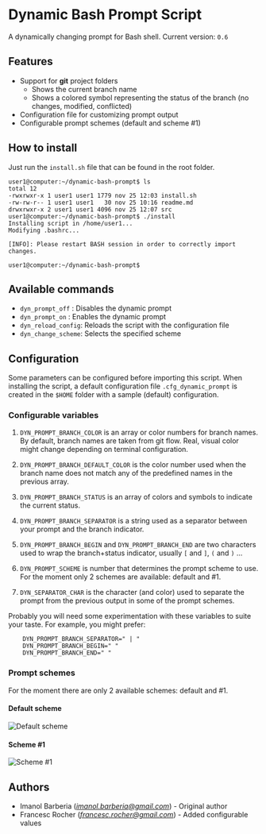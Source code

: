 # Dynamic Bash Prompt Script
A dynamically changing prompt for Bash shell.
Current version: `0.6`

## Features
* Support for **git** project folders
  * Shows the current branch name
  * Shows a colored symbol representing the status of the branch (no changes, modified, conflicted)
* Configuration file for customizing prompt output
* Configurable prompt schemes (default and scheme #1)

## How to install
Just run the `install.sh` file that can be found in the root folder.
```
user1@computer:~/dynamic-bash-prompt$ ls
total 12
-rwxrwxr-x 1 user1 user1 1779 nov 25 12:03 install.sh
-rw-rw-r-- 1 user1 user1   30 nov 25 10:16 readme.md
drwxrwxr-x 2 user1 user1 4096 nov 25 12:07 src
user1@computer:~/dynamic-bash-prompt$ ./install
Installing script in /home/user1...
Modifying .bashrc...

[INFO]: Please restart BASH session in order to correctly import changes.

user1@computer:~/dynamic-bash-prompt$
```

## Available commands
  * `dyn_prompt_off`   : Disables the dynamic prompt
  * `dyn_prompt_on`    : Enables the dynamic prompt
  * `dyn_reload_config`: Reloads the script with the configuration file
  * `dyn_change_scheme`: Selects the specified scheme

## Configuration
Some parameters can be configured before importing this script. When installing
the script, a default configuration file `.cfg_dynamic_prompt` is created
in the `$HOME` folder with a sample (default) configuration.

### Configurable variables

  1. `DYN_PROMPT_BRANCH_COLOR` is an array or color numbers for branch names. By
     default, branch names are taken from git flow. Real, visual color might
     change depending on terminal configuration.

  2. `DYN_PROMPT_BRANCH_DEFAULT_COLOR` is the color number used when the branch
     name does not match any of the predefined names in the previous array.

  3. `DYN_PROMPT_BRANCH_STATUS` is an array of colors and symbols to indicate
     the current status.

  4. `DYN_PROMPT_BRANCH_SEPARATOR` is a string used as a separator between your
     prompt and the branch indicator.

  5. `DYN_PROMPT_BRANCH_BEGIN` and `DYN_PROMPT_BRANCH_END` are two characters
     used to wrap the branch+status indicator, usually `[` and `]`, `(` and `)`
     ...

  6. `DYN_PROMPT_SCHEME` is number that determines the prompt scheme to use.
     For the moment only 2 schemes are available: default and #1.

  7. `DYN_SEPARATOR_CHAR` is the character (and color) used to separate the 
     prompt from the previous output in some of the prompt schemes.

Probably you will need some experimentation with these variables to suite your
taste. For example, you might prefer:

~~~{.bash}
    DYN_PROMPT_BRANCH_SEPARATOR=" | "
    DYN_PROMPT_BRANCH_BEGIN=" "
    DYN_PROMPT_BRANCH_END=" "
~~~

### Prompt schemes
For the moment there are only 2 available schemes: default and #1.

#### Default scheme
![Default scheme](doc/scheme_default.png)

#### Scheme #1
![Scheme #1](doc/scheme_1.png)

## Authors
  * Imanol Barberia (*imanol.barberia@gmail.com*) -  Original author
  * Francesc Rocher (*francesc.rocher@gmail.com*) -  Added configurable values
